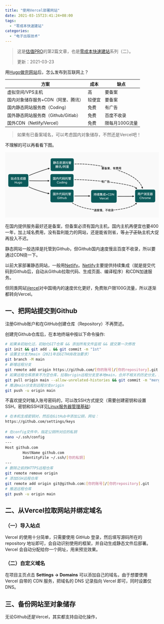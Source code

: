 ```yaml
---
title: "使用Vercel部署网站"
date: 2021-03-15T23:41:24+08:00
tags:
  - "零成本快速建站"
categories:
  - "电子出版技术"
---
```


> 这是[估值PRO](guzhi.pro)的第2篇文章，也是[零成本快速建站](/tags/零成本快速建站/)系列（二）。
>
> 更新：2021-03-23

用[Hugo做完网站](../用静态网站生成器HUGO/)后，怎么发布到互联网上？

| 方案                                | 成本   | 缺点           |
| ----------------------------------- | ------ | -------------- |
| 虚拟空间/VPS主机                    | 高     | 要备案         |
| 国内对象储存服务+CDN（阿里、腾讯）  | 较便宜 | 要备案         |
| 国内静态网站服务商（Coding）        | 免费   | 有广告         |
| 国外静态网站服务商（Github/Gitlab） | 免费   | 百度不收录     |
| 国外CDN（Netlify/Vercel）           | 免费   | 限每月100G流量 |

> 如果有已备案域名，可以考虑国内对象储存，不然还是Vercel吧！

<!--more-->

不理解的可以再看看下图。

![网站部署示意图](%E7%BD%91%E7%AB%99%E9%83%A8%E7%BD%B2%E7%A4%BA%E6%84%8F%E5%9B%BE.png)

在国内提供服务最好还是备案，但备案必须有国内主机，国内主机再便宜也要400一年，加上域名费用，没有盈利能力的网站，还是能省则省，等~~上了正轨~~主机大促再投入不迟。

静态网站一般选择是托管到Github，但Github国内速度慢且百度不收录，所以要通过CDN绕一下。

以前大家部署静态网站，一般用[Netlify](https://www.netlify.com/)。[Netlify](https://www.netlify.com/)主要提供持续集成（就是提交代码到Github后，自动从Github拉取代码、生成页面、编译程序）和CDN加速服务。

但同类网站[Vercel](https://vercel.com/)对中国境内的速度优化更好，免费账户限100G流量，所以逐渐都转向Vercel。

## 一、把网站提交到Github

注册Github账户和在GitHub创建仓库（Repository）不再赘述。

创建完Github仓库后，在本地终端中按以下命令操作:

```bash
# 如果未初始化过，初始化GIT仓库 && 添加所有文件监视 && 提交第一次修改
git init && git add . && git commit -m "1st"
# 设置主分支为main（2021年后GITHUB政治要求）
git branch -M main
# 新增远程分支
git remote add origin https://github.com/[你的账号]/[你的repository].git
# 如果远程仓库原来不为空仓库，拉取origin远程分支至本地main，合并不相关的历史分支。如果为空，不需要以下命令
git pull origin main --allow-unrelated-histories && git commit -m "merge remote"  
# 推送main分支到远程分支origin
git push -u origin main
```

不喜欢提交时输入账号密码的，可以改SSH方式提交（需要创建密钥和设置SSH，密钥和SSH详见[Linux服务器管理基础](../Linux服务器管理基础/)）

```bash
# 在本机生成密钥对，然后在GitHub中添加公钥，网址：
https://github.com/settings/keys

# 在config文件中，指定公钥所对应的私钥
nano ~/.ssh/config
---
Host github.com
        HostName github.com
        IdentityFile ~/.ssh/[你的私钥]
---        
# 删除之前的HTTPS远程仓库
git remote remove origin 
# 添加SSH远程仓库
git remote add origin git@github.com:[你的账号]/[你的repository].git
# 推送远程仓库
git push -u origin main
```

## 二、从Vercel拉取网站并绑定域名

### （一）导入站点

Vercel 的使用十分简单，只需要使用 GitHub 登录，然后填写源码所在的 repository 地址即可，会自动识别使用的框架，并自动生成静态文件后部署。Vercel 会自动分配给你一个网址，用来预览效果。

### （二）自定义域名

在项目主页点击 **Settings -> Domains** 可以添加自己的域名，由于想要使用 Vercel 自带的 CDN 服务，把域名的 DNS 记录指向 Vercel 即可，同时设置仅 DNS。

## 三、备份网站至对象储存

无论Github还是Vercel，其实都支持自动化操作，





